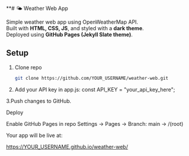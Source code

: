 **# 🌤️ Weather Web App

Simple weather web app using OpenWeatherMap API.  
Built with **HTML, CSS, JS**, and styled with a **dark theme**.  
Deployed using **GitHub Pages (Jekyll Slate theme)**.

## Setup
1. Clone repo  
   ```bash
   git clone https://github.com/YOUR_USERNAME/weather-web.git
2. Add your API key in app.js:
const API_KEY = "your_api_key_here";

3.Push changes to GitHub.

Deploy

Enable GitHub Pages in repo Settings → Pages → Branch: main → /(root)

Your app will be live at:

https://YOUR_USERNAME.github.io/weather-web/

